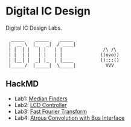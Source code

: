 # Digital IC Design
Digital IC Design Labs.
```
  _____    _____    _____ 
 |  __ \  |_   _|  / ____|
 | |  | |   | |   | |               /\ /\ 
 | |  | |   | |   | |              ((ovo))
 | |__| |  _| |_  | |____          ():::()
 |_____/  |_____|  \_____|           VVV
```
## HackMD
- Lab1: [Median Finders](https://hackmd.io/1PterSLxS4-ioLaUY0zWrg)
- Lab2: [LCD Controller](https://hackmd.io/Ugxh4f9ZRNmBpsJX2QjbRg?view)
- Lab3: [Fast Fourier Transform](https://hackmd.io/FKGy2xtwQdmacaYgsSl2bg?view)
- Lab4: [Atrous Convolution with Bus Interface](https://hackmd.io/h7B9mmAASl203qYOvXbxUA)
